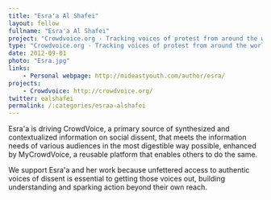 ```yaml
---
title: "Esra'a Al Shafei"
layout: fellow
fullname: "Esra'a Al Shafei"
project: "Crowdvoice.org - Tracking voices of protest from around the world"
type: "Crowdvoice.org - Tracking voices of protest from around the world"
date: 2012-09-01
photo: "Esra.jpg"
links:
    - Personal webpage: http://mideastyouth.com/author/esra/
projects:
    - Crowdvoice: http://crowdvoice.org/
twitter: ealshafei
permalink: /:categories/esraa-alshafei
---
```


Esra'a is driving CrowdVoice, a primary source of synthesized and contextualized information on social dissent, that meets the information needs of various audiences in the most digestible way possible, enhanced by MyCrowdVoice, a reusable platform that enables others to do the same.

We support Esra'a and her work because unfettered access to authentic voices of dissent is essential to getting those voices out, building understanding and sparking action beyond their own reach.

